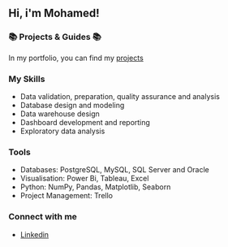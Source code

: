 ## Hi, i'm Mohamed!

### 📚 Projects & Guides 📚
In my portfolio, you can find my [projects](https://github.com/MohamedWageh09?tab=repositories)

### My Skills
- Data validation, preparation, quality assurance and analysis
- Database design and modeling
- Data warehouse design
- Dashboard development and reporting
- Exploratory data analysis

### Tools
- Databases: PostgreSQL, MySQL, SQL Server and Oracle
- Visualisation: Power Bi, Tableau, Excel
- Python: NumPy, Pandas, Matplotlib, Seaborn
- Project Management: Trello

### Connect with me
- [Linkedin](https://www.linkedin.com/in/m-wageh)

